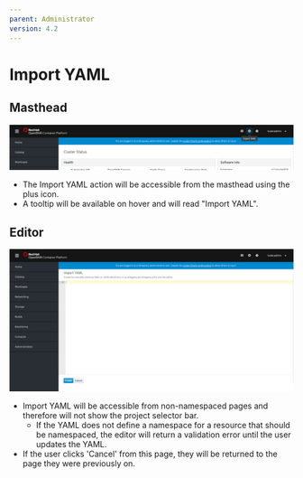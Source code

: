 ```yaml
---
parent: Administrator
version: 4.2
---
```


# Import YAML

## Masthead
![1](img/icon.png)
* The Import YAML action will be accessible from the masthead using the plus icon.
* A tooltip will be available on hover and will read "Import YAML".

## Editor
![3](img/editor.png)
* Import YAML will be accessible from non-namespaced pages and therefore will not show the project selector bar.
  * If the YAML does not define a namespace for a resource that should be namespaced, the editor will return a validation error until the user updates the YAML.
* If the user clicks 'Cancel' from this page, they will be returned to the page they were previously on.
